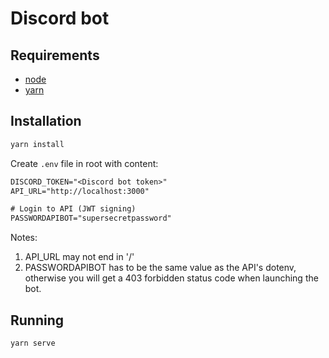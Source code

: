 # Discord bot
## Requirements
- [node](https://nodejs.org/en/)
- [yarn](https://yarnpkg.com/getting-started/install)

## Installation

```sh
yarn install
```

Create `.env` file in root with content:

```txt
DISCORD_TOKEN="<Discord bot token>"
API_URL="http://localhost:3000"

# Login to API (JWT signing)
PASSWORDAPIBOT="supersecretpassword"
```

Notes:

1. API_URL may not end in '/'
2. PASSWORDAPIBOT has to be the same value as the API's dotenv, otherwise you will get a 403 forbidden status code when launching the bot.

## Running

```sh
yarn serve
```
